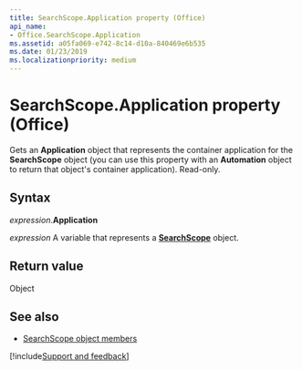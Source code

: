 ```yaml
---
title: SearchScope.Application property (Office)
api_name:
- Office.SearchScope.Application
ms.assetid: a05fa069-e742-8c14-d10a-840469e6b535
ms.date: 01/23/2019
ms.localizationpriority: medium
---
```



# SearchScope.Application property (Office)

Gets an **Application** object that represents the container application for the **SearchScope** object (you can use this property with an **Automation** object to return that object's container application). Read-only.


## Syntax

_expression_.**Application**

_expression_ A variable that represents a **[SearchScope](Office.SearchScope.md)** object.


## Return value

Object


## See also

- [SearchScope object members](overview/Library-Reference/searchscope-members-office.md)



[!include[Support and feedback](~/includes/feedback-boilerplate.md)]
